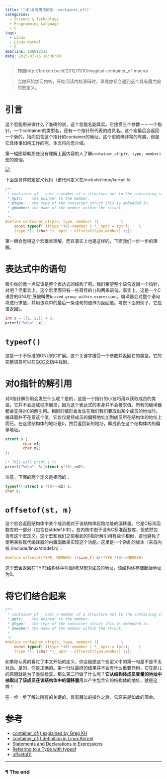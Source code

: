```yaml
---
title: '[译]具有魔法的宏--container_of()'
categories:
  - Science & Technology
  - Programming Language
  - C
tags:
  - Linux
  - Linux Kernel
  - C
abbrlink: 186012312
date: 2015-07-16 16:30:00
---
```


> 转自http://broken.build/2012/11/10/magical-container_of-macro/

> 当你开始学习内核，开始阅读内核源码时，早晚你都会遇到这个具有魔力般的宏定义。

# 引言

这个宏能用来做什么？准确的说，这个宏能名副其实。它接受三个参数－－一个指针，一个container的类型名，还有一个指针所代表的成员名。这个宏最后会返回一个新的，指向包含这个指针的container的地址。这个宏的确非常的有趣，但是它具体事如何工作的呢，本文将向您介绍。

<!-- more -->

第一幅图帮助那些没有理解上面内容的人了解`container_of(ptr, type, member)`宏的原理。

![](http://oyui6c341.bkt.clouddn.com/images/2015/具有魔法的宏_container_of/01.png)

下面是具体的宏定义代码（该代码定义在/include/linux/kernel.h)

```C
/**
 * container_of - cast a member of a structure out to the containing structure
 * @ptr:    the pointer to the member.
 * @type:   the type of the container struct this is embedded in.
 * @member: the name of the member within the struct.
 *
 */
#define container_of(ptr, type, member) ({          \
    const typeof( ((type *)0)->member ) *__mptr = (ptr);    \
    (type *)( (char *)__mptr - offsetof(type,member) );})
```

第一眼会觉得这个宏很难理解，而且事实上也是这样的，下面我们一步一步的理解。

# 表达式中的语句

吸引你的低一点应该是整个表达式的结构了吧。我们希望整个语句返回一个指针，对吧？但事实上，这个宏里面只有一些奇怪的`{}`和两条语句。事实上，这是一个C语言的GNU扩展被叫做`braced-group within expression`。编译器会对整个语句块进行求值，并用该块中的最后一条语句的值作为返回值。考虑下面的例子，它应该返回`5`。

```C
int x = ({1; 2;}) + 3;
printf("%d\n", x);
```

# `typeof()`

这是一个不标准的GNU的C扩展。这个关键字接受一个参数并返回它的类型。它的完整语意可以在[GCC文档](http://gcc.gnu.org/onlinedocs/gcc/Typeof.html)中找到。

# 对0指针的解引用

对0指针解引用会发生什么呢？是的，这是一个指针的小技巧用以获取成员的类型。它并不会造成程序崩溃，因为这个表达式的本身并不会被求值。所有的编译器都会支持对0的解引用。相同的情形会发生在我们我们要取出某个成员的地址时。编译器并不在意这个值，它仅仅是将成员的偏移地址加到成员所在结构体的地址上而已，在这里结构体的地址是0，然后返回新的地址，即成员在这个结构体内的偏移地址。

```C
struct s {
        char m1;
        char m2;
};
 
/* This will print 1 */
printf("%d\n", &((struct s*)0)->m2);
```

注意，下面的两个定义是相同的：
```C
typeof(((struct s *)0)->m2) c;
char c;
```

# `offsetof(st, m)`

这个宏会返回结构体中某个成员相对于该结构体起始地址的偏移量。它是C标准函数库的一部分（包含在stddef.h中）。在内核中由于没有C标准函数库，但依然包含有这个宏定义。这个宏和我们之前看到的0指针解引用有些许相似，这也避免了使用某些现代编译器的内置函数来实现这个功能。这里是一个杂乱的版本（来自内核./include/linux/stddef.h）：

```C
#define offsetof(TYPE, MEMBER) ((size_t) &((TYPE *)0)->MEMBER)
```

这个宏会返回在TYPE结构体中叫做MEMBER成员的地址，该结构体存储起始地址为0。

# 将它们结合起来

```C
/**
 * container_of - cast a member of a structure out to the containing structure
 * @ptr:    the pointer to the member.
 * @type:   the type of the container struct this is embedded in.
 * @member: the name of the member within the struct.
 *
 */
#define container_of(ptr, type, member) ({          \
    const typeof( ((type *)0)->member ) *__mptr = (ptr);    \
    (type *)( (char *)__mptr - offsetof(type,member) );})
```

如果你认真的看过了本文开始的定义，你会疑惑这个宏定义中的第一句是不是不太对劲。是的，你是正确的。第一行队最终的结果并不会有什么重要作用，它在那儿的原因就是为了类型检查。那么第二行做了什么呢？**它从结构体成员变量的地址中抽取出了该成员在该结构体中的偏移量**用以产生包含它的结构体的地址，就是这样！

在一步一步了解过所有的关键的，具有魔法的操作之后，它原来是如此的简单。

# 参考

- [container_of() explained by Greg KH](http://broken.build/2012/11/10/magical-container_of-macro/)
- [container_of() definition in Linux Kernel](http://lxr.free-electrons.com/source/include/linux/kernel.h#L691)
- [Statements and Declarations in Expressions](https://gcc.gnu.org/onlinedocs/gcc/Statement-Exprs.html#Statement-Exprs)
- [Referring to a Type with typeof](http://gcc.gnu.org/onlinedocs/gcc/Typeof.html)
- [offsetof()](http://en.wikipedia.org/wiki/Offsetof)

---

### ¶ The end
